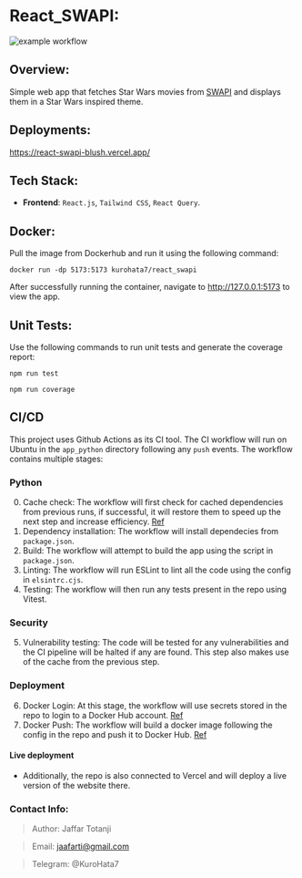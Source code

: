 # React_SWAPI:

![example workflow](https://github.com/KuronoSangatsu7/React_SWAPI/actions/workflows/node.yml/badge.svg)

## Overview:
Simple web app that fetches Star Wars movies from [SWAPI](https://swapi.dev/) and displays them in a Star Wars inspired theme.

## Deployments:
https://react-swapi-blush.vercel.app/

## Tech Stack:
- **Frontend**: `React.js`, `Tailwind CSS`, `React Query`.

## Docker:
Pull the image from Dockerhub and run it using the following command:

    docker run -dp 5173:5173 kurohata7/react_swapi

After successfully running the container, navigate to http://127.0.0.1:5173 to view the app.

## Unit Tests:
Use the following commands to run unit tests and generate the coverage report:

    npm run test
    
    npm run coverage

## CI/CD
This project uses Github Actions as its CI tool. The CI workflow will run on Ubuntu in the `app_python` directory following any `push` events. The workflow contains multiple stages:

### Python
0. Cache check: The workflow will first check for cached dependencies from previous runs, if successful, it will restore them to speed up the next step and increase efficiency. [Ref](https://github.com/actions/cache)
1. Dependency installation: The workflow will install dependecies from `package.json`.
2. Build: The workflow will attempt to build the app using the script in `package.json`.
3. Linting: The workflow will run ESLint to lint all the code using the config in `elsintrc.cjs`.
4. Testing: The workflow will then run any tests present in the repo using Vitest.

### Security
5. Vulnerability testing: The code will be tested for any vulnerabilities and the CI pipeline will be halted if any are found. This step also makes use of the cache from the previous step.

### Deployment
6. Docker Login: At this stage, the workflow will use secrets stored in the repo to login to a Docker Hub account. [Ref](https://github.com/docker/login-action)
7. Docker Push: The workflow will build a docker image following the config in the repo and push it to Docker Hub. [Ref](https://github.com/docker/build-push-action)

#### Live deployment
- Additionally, the repo is also connected to Vercel and will deploy a live version of the website there.

### Contact Info:
> Author: Jaffar Totanji

> Email: jaafarti@gmail.com

> Telegram: @KuroHata7